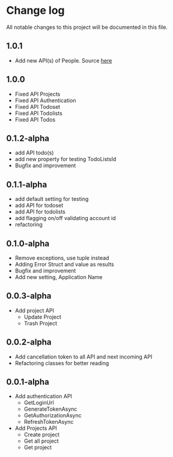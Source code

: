 ﻿# Change log

All notable changes to this project will be documented in this file.

## 1.0.1

- Add new API(s) of People. Source [here](https://github.com/basecamp/bc3-api/blob/master/sections/people.md)

## 1.0.0

- Fixed API Projects
- Fixed API Authentication
- Fixed API Todoset
- Fixed API Todolists
- Fixed API Todos

## 0.1.2-alpha

- add API todo(s)
- add new property for testing TodoListsId
- Bugfix and improvement

## 0.1.1-alpha

- add default setting for testing
- add API for todoset
- add API for todolists
- add flagging on/off validating account id
- refactoring

## 0.1.0-alpha

- Remove exceptions, use tuple instead
- Adding Error Struct and value as results
- Bugfix and improvement
- Add new setting, Application Name

## 0.0.3-alpha

- Add project API
    - Update Project
    - Trash Project

## 0.0.2-alpha

- Add cancellation token to all API and next incoming API
- Refactoring classes for better reading

## 0.0.1-alpha

- Add authentication API
    - GetLoginUrl
    - GenerateTokenAsync
    - GetAuthorizationAsync
    - RefreshTokenAsync
- Add Projects API
    - Create project
    - Get all project
    - Get project